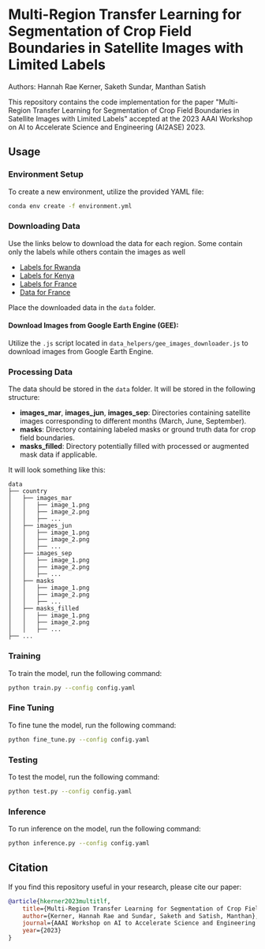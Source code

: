 # Multi-Region Transfer Learning for Segmentation of Crop Field Boundaries in Satellite Images with Limited Labels

Authors: Hannah Rae Kerner, Saketh Sundar, Manthan Satish

This repository contains the code implementation for the paper "Multi-Region Transfer Learning for Segmentation of Crop Field Boundaries in Satellite Images with Limited Labels" accepted at the 2023 AAAI Workshop on AI to Accelerate Science and Engineering (AI2ASE) 2023.

## Usage

### Environment Setup

To create a new environment, utilize the provided YAML file:

```bash
conda env create -f environment.yml
```

### Downloading Data

Use the links below to download the data for each region. Some contain only the labels while others contain the images as well
- [Labels for Rwanda](https://beta.source.coop/nasa/rwanda-field-boundary-competition/)
- [Labels for Kenya](https://beta.source.coop/radiantearth/african-crops-kenya-01/)
- [Labels for France](https://www.data.gouv.fr/fr/datasets/registre-parcellaire-graphique-rpg-contours-des-parcelles-et-ilots-culturaux-et-leur-groupe-de-cultures-majoritaire/)
- [Data for France](https://sustainlab-group.github.io/sustainbench/docs/datasets/sdg2/field_delineation.html)
<!-- - [Data for South Africa]() -->

Place the downloaded data in the `data` folder.

#### Download Images from Google Earth Engine (GEE):

Utilize the `.js` script located in `data_helpers/gee_images_downloader.js` to download images from Google Earth Engine.

### Processing Data

The data should be stored in the `data` folder. It will be stored in the following structure:
- **images_mar**, **images_jun**, **images_sep**: Directories containing satellite images corresponding to different months (March, June, September).
- **masks**: Directory containing labeled masks or ground truth data for crop field boundaries.
- **masks_filled**: Directory potentially filled with processed or augmented mask data if applicable.

It will look something like this:

```
data
├── country
│   ├── images_mar
│   │   ├── image_1.png
│   │   ├── image_2.png
│   │   ├── ...
│   ├── images_jun
│   │   ├── image_1.png
│   │   ├── image_2.png
│   │   ├── ...
│   ├── images_sep
│   │   ├── image_1.png
│   │   ├── image_2.png
│   │   ├── ...
│   ├── masks
│   │   ├── image_1.png
│   │   ├── image_2.png
│   │   ├── ...
│   ├── masks_filled
│   │   ├── image_1.png
│   │   ├── image_2.png
│   │   ├── ...
├── ...
```

### Training

To train the model, run the following command:

```bash
python train.py --config config.yaml
```

### Fine Tuning

To fine tune the model, run the following command:

```bash
python fine_tune.py --config config.yaml
```

### Testing

To test the model, run the following command:

```bash
python test.py --config config.yaml
```

### Inference

To run inference on the model, run the following command:

```bash
python inference.py --config config.yaml
```

## Citation

If you find this repository useful in your research, please cite our paper:

```bibtex
@article{hkerner2023multitlf,
    title={Multi-Region Transfer Learning for Segmentation of Crop Field Boundaries in Satellite Images with Limited Labels},
    author={Kerner, Hannah Rae and Sundar, Saketh and Satish, Manthan},
    journal={AAAI Workshop on AI to Accelerate Science and Engineering (AI2ASE)},
    year={2023}
}
```
